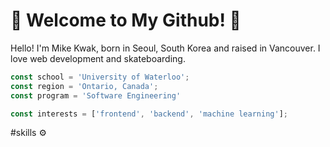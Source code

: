 # 🚀 Welcome to My Github! 🚀

Hello! I'm Mike Kwak, born in Seoul, South Korea and raised in Vancouver. I love web development and skateboarding.

```javascript
const school = 'University of Waterloo';
const region = 'Ontario, Canada';
const program = 'Software Engineering'

const interests = ['frontend', 'backend', 'machine learning'];
```

#skills ⚙️



